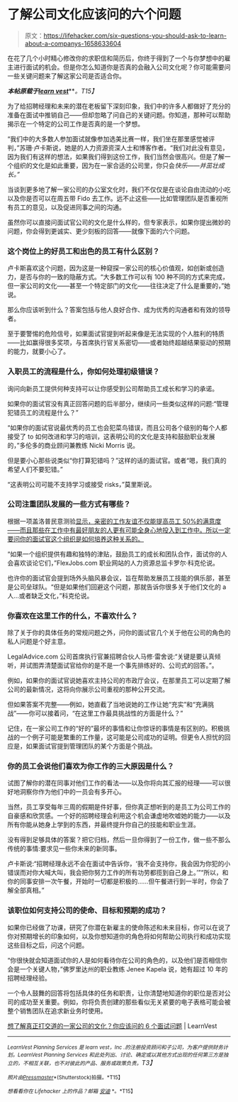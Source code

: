 # 了解公司文化应该问的六个问题

> 原文：<https://lifehacker.com/six-questions-you-should-ask-to-learn-about-a-companys-1658633604>

在花了几个小时精心修改你的求职信和简历后，你终于得到了一个与你梦想中的雇主进行面试的机会。但是你怎么知道你是否真的会融入公司文化呢？你可能需要问一些关键问题来了解这家公司是否适合你。



***本帖原载于***[***learn vest***](http://www.learnvest.com/2014/11/want-to-know-the-real-deal-with-a-companys-culture-6-interview-questions-you-should-ask/)***。*T15】**

为了给招聘经理和未来的潜在老板留下深刻印象，我们中的许多人都做好了充分的准备在面试中推销自己——但却忽略了问自己的关键问题。你知道，那种可以帮助揭示在一个特定的公司工作是否真的是一个梦想。

“我们中的大多数人参加面试就像参加选美比赛一样，我们坐在那里感觉被评判，”苏珊·卢卡斯说，她是的人力资源资深人士和博客作者。“我们对此没有意见，因为我们有这样的想法，如果我们得到这份工作，我们当然会很高兴。但是了解一个组织的文化是如此重要，因为在一家合适的公司里，你只会*快乐——并茁壮成长。”*

当谈到更多地了解一家公司的办公室文化时，我们不仅仅是在谈论自由流动的小吃以及你是否可以在周五带 Fido 去工作。远不止这些——比如管理团队是否重视所有员工的意见，以及促进同事之间的沟通。

虽然你可以直接问面试官公司的文化是什么样的，但专家表示，如果你提出微妙的问题，你会得到更诚实、更少刻板的回答——就像下面的六个问题。

### 这个岗位上的好员工和出色的员工有什么区别？

卢卡斯喜欢这个问题，因为这是一种窥探一家公司的核心价值观，如创新或创造力，是否与你的一致的隐蔽方式。“大多数工作可以有 100 种不同的方式来完成，但一家公司的文化——甚至一个特定部门的文化——往往决定了什么是重要的，”她说。

那么你应该听到什么？答案包括与他人良好合作、成为优秀的沟通者和有效的领导者。

至于要警惕的危险信号，如果面试官提到听起来像是无法实现的个人胜利的特质——比如赢得很多奖项，与首席执行官关系密切——或者始终超越结果驱动的预期的能力，就要小心了。

### 入职员工的流程是什么，你如何处理初级错误？

询问向新员工提供何种支持可以让你感受到公司帮助员工成长和学习的承诺。

如果你的面试官没有真正回答问题的后半部分，继续问一些类似这样的问题:“管理犯错员工的流程是什么？”

“如果你的面试官说最优秀的员工也会犯菜鸟错误，而且公司各个级别的每个人都接受了 to 如何改进和学习的培训，这表明公司的文化是支持和鼓励职业发展的，”多伦多的商业顾问兼教练 Nicki Morris 说。

但是要小心那些说类似“你打算犯错吗？”这样的话的面试官。或者“嗯，我们真的希望人们不要犯错。”

“这表明公司可能不支持学习或接受 risks，”莫里斯说。

### 公司注重团队发展的一些方式有哪些？

根据一项盖洛普民意测验[显示，亲密的工作友谊不仅能提高员工 50%的满意度——而且那些在工作中有最好朋友的人更有可能全身心地投入到工作中。所以一定要问你的面试官这个组织是如何培养这种关系的。](http://blogs.hbr.org/2013/07/we-all-need-friends-at-work/)

“如果一个组织提供有趣和独特的津贴，鼓励员工的成长和团队合作，面试你的人会喜欢谈论它们，”FlexJobs.com 职业网站的人力资源总监卡罗尔·科克伦说。

也许你的面试官会提到场外头脑风暴会议，旨在帮助发展员工技能的俱乐部，甚至是公司垒球队。“但是如果他们回避这个问题，那就告诉你很多关于他们文化的 a 人…或者缺乏文化，”科克伦说。

### 你喜欢在这里工作的什么，不喜欢什么？

除了关于你的具体任务的常规问题之外，问你的面试官几个关于他在公司的角色的私人问题是个好主意。

LegalAdvice.com 公司首席执行官兼招聘合伙人马修·雷舍说:“关键是要认真倾听，并试图弄清楚面试官给你的是不是一个事先排练好的、公司式的回答。”。

例如，如果你的面试官说她喜欢主持公司的市政厅会议，在那里员工可以定期了解公司的最新情况，这将向你展示公司重视的那种公开交流。

但如果答案不完整——例如，她直截了当地说她的工作让她“充实”和“充满挑战”——你可以接着问，“在这里工作最具挑战性的方面是什么？”

记住，在一家公司工作的“好的”最坏的事情和让你惊讶的事情是有区别的。积极挑战的一个例子可能是繁重的工作量，这可能是公司成功的证明。但更令人担忧的回应是，如果面试官提到管理团队的某个方面是个挑战。

### 你的员工会说他们喜欢为你工作的三大原因是什么？

试图了解你的潜在同事对他们工作的看法——以及你将向其汇报的经理——可以很好地洞察你作为他们中的一员会有多开心。

当然，员工享受每年三周的假期是件好事，但你真正想听到的是员工为公司工作的自豪感和欣赏感。一个好的招聘经理会利用这个机会谦虚地吹嘘她的能力——以及所有你能从她身上学到的东西，并最终提升你自己的技能和职业生涯。

没有得到足够具体的答案？把它归档，然后一旦你得到了一份工作，做一些不那么传统的事情:要求见一些你未来的新同事。

卢卡斯说:“招聘经理永远不会在面试中告诉你，‘我不会支持你，我会因为你犯的小错误而对你大喊大叫，我会把你努力工作的所有功劳都揽到自己身上。’”“所以，和你的同事安排一次午餐，开始时一切都是积极的……但午餐进行到一半时，你会了解全部真相。”

### 该职位如何支持公司的使命、目标和预期的成功？

如果你已经做了功课，研究了你潜在新雇主的使命陈述和未来目标，你可以在说了你对预期增长的印象如何，以及你想知道你的角色将如何帮助公司执行和成功实现这些目标之后，问这个问题。

“你很快就会知道面试你的人是如何看待你在公司的角色的，以及他们是否相信你会是一个关键人物，”佛罗里达州的职业教练 Jenee Kapela 说，她有超过 10 年的招聘经理经验。

一个令人鼓舞的回答将包括具体的任务和职责，让你清楚地知道你的职位是否对公司的成功至关重要。例如，你将负责创建的那些看似无关紧要的电子表格可能会被整个销售团队在追求新业务时使用。

[想了解真正打交道的一家公司的文化？你应该问的 6 个面试问题](http://www.learnvest.com/2014/11/want-to-know-the-real-deal-with-a-companys-culture-6-interview-questions-you-should-ask) | LearnVest

* * *

*<small>LearnVest Planning Services 是 learn vest，Inc .的注册投资顾问和子公司，为客户提供财务计划。LearnVest Planning Services 和此处列出、讨论、确定或以其他方式出现的任何第三方是独立的，不相互关联，也不对彼此的产品、服务或政策负责。</small>T3】*

<small>*照片由*</small>[<small>*Pressmaster*</small>](http://www.shutterstock.com/pic-200483354/stock-photo-group-of-business-people-looking-at-their-colleagues-handshaking-after-striking-grand-deal.html)<small>*(Shutterstock)拍摄。*T15】</small>

<small>*想看看你在 Lifehacker 上的作品？邮箱*</small> [<small>*安迪*</small>](mailto:andy@lifehacker.com) <small>*。*T15】</small>